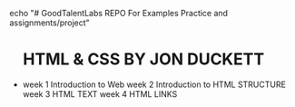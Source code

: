 echo "# GoodTalentLabs REPO For Examples Practice and assignments/project"

<ul>
<h1>HTML & CSS BY JON DUCKETT</h1>
<li>
  <span>week 1 </span> Introduction to Web
  <span>week 2 </span> Introduction to HTML STRUCTURE
  <span>week 3 </span> HTML TEXT
  <span>week 4 </span> HTML LINKS
</li>
</ul>